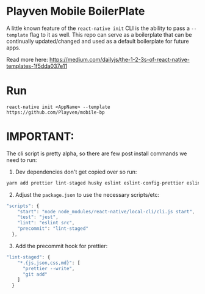 # Playven Mobile BoilerPlate

A little known feature of the `react-native init` CLI is the ability to pass a `--template` flag to it as well. This repo can serve as a boilerplate that can be continually updated/changed and used as a default boilerplate for future apps.

Read more here: https://medium.com/dailyjs/the-1-2-3s-of-react-native-templates-1f5dda037e11

# Run

```
react-native init <AppName> --template https://github.com/Playven/mobile-bp
```

# IMPORTANT:

The cli script is pretty alpha, so there are few post install commands we need to run:

1.  Dev dependencies don't get copied over so run:

```js
yarn add prettier lint-staged husky eslint eslint-config-prettier eslint-config-universe eslint-plugin-react --dev
```

2.  Adjust the `package.json` to use the necessary scripts/etc:

```js
"scripts": {
    "start": "node node_modules/react-native/local-cli/cli.js start",
    "test": "jest",
    "lint": "eslint src",
    "precommit": "lint-staged"
  },
```

3.  Add the precommit hook for prettier:

```js
"lint-staged": {
    "*.{js,json,css,md}": [
      "prettier --write",
      "git add"
    ]
  }
```
